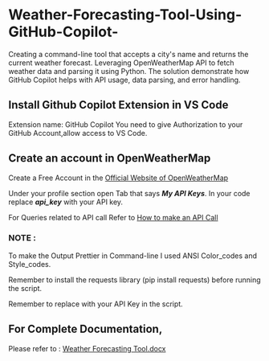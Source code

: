 # Weather-Forecasting-Tool-Using-GitHub-Copilot-
Creating a command-line tool that accepts a city's name and returns the current weather forecast. Leveraging OpenWeatherMap API to fetch weather data and parsing it using Python. The solution demonstrate how GitHub Copilot helps with API usage, data parsing, and error handling.

## Install Github Copilot Extension in VS Code
Extension name: GitHub Copilot
You need to give Authorization to your GitHub Account,allow access to VS Code.

## Create an account in OpenWeatherMap
Create a Free Account in the [Official Website of OpenWeatherMap](https://openweathermap.org/)

Under your profile section open Tab that says ***My API Keys***. In your code replace ***api_key*** with your API key.

For Queries related to API call 
Refer to [How to make an API Call](https://openweathermap.org/current)

### NOTE : 
To make the Output Prettier in Command-line I used ANSI Color_codes and Style_codes.

Remember to install the requests library (pip install requests) before running the script.

Remember to replace with your API Key in the script.

## For Complete Documentation, 
Please refer to : 
[Weather Forecasting Tool.docx](https://github.com/Altaf-10/Weather-Forecasting-Tool-Using-GitHub-Copilot-/files/11584903/Weather.Forecasting.Tool.docx)
